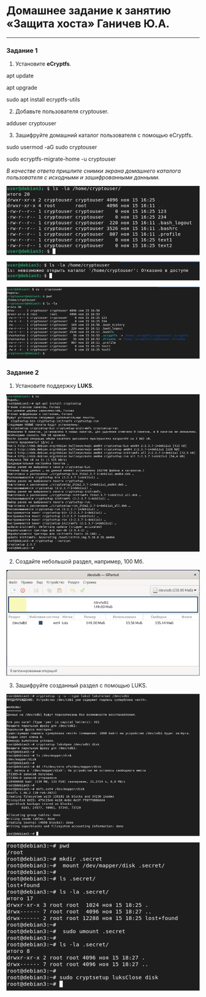 # Домашнее задание к занятию  «Защита хоста» Ганичев Ю.А.

------

### Задание 1

1. Установите **eCryptfs**.

apt update

apt upgrade

sudo apt install ecryptfs-utils

2. Добавьте пользователя cryptouser.

adduser cryptouser

3. Зашифруйте домашний каталог пользователя с помощью eCryptfs.

sudo usermod -aG sudo cryptouser

sudo ecryptfs-migrate-home -u cryptouser

*В качестве ответа  пришлите снимки экрана домашнего каталога пользователя с исходными и зашифрованными данными.*  

![Alt текст](https://github.com/s2nt/netology_home_works/blob/6e67811e889cbe62871b183f28496ac4d706a58b/Sec/Screenshots/283130057-a313eba1-5c2f-4cf4-b878-b41ef437a7f9.png)

![Alt текст](https://github.com/s2nt/netology_home_works/blob/6e67811e889cbe62871b183f28496ac4d706a58b/Sec/Screenshots/283137888-e738ec4c-2c95-4532-947b-3973f6681236.png)

![Alt текст](https://github.com/s2nt/netology_home_works/blob/6e67811e889cbe62871b183f28496ac4d706a58b/Sec/Screenshots/283138062-4b339590-2d8a-47fd-ac46-8eaa71f1442f.png)

### Задание 2

1. Установите поддержку **LUKS**.

![Alt текст](https://github.com/s2nt/netology_home_works/blob/6e67811e889cbe62871b183f28496ac4d706a58b/Sec/Screenshots/283145388-e2258dd0-2e7c-49d4-9e3f-9b69923cfb6c.png)

2. Создайте небольшой раздел, например, 100 Мб.

![Alt текст](https://github.com/s2nt/netology_home_works/blob/6e67811e889cbe62871b183f28496ac4d706a58b/Sec/Screenshots/283160779-e6f3b038-b32f-44ad-a827-634444996b57.png)

3. Зашифруйте созданный раздел с помощью LUKS.

![Alt текст](https://github.com/s2nt/netology_home_works/blob/6e67811e889cbe62871b183f28496ac4d706a58b/Sec/Screenshots/283163870-ac3d914e-fe93-44e4-9e3a-f5ae2720021b.png)

![Alt текст](https://github.com/s2nt/netology_home_works/blob/6e67811e889cbe62871b183f28496ac4d706a58b/Sec/Screenshots/283174736-57b85fdd-3f89-4b78-81b6-e0c2bb806eeb.png)






